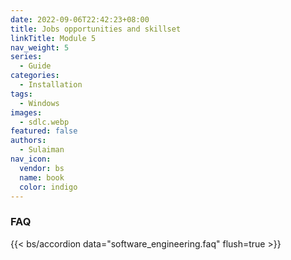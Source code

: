 ```yaml
---
date: 2022-09-06T22:42:23+08:00
title: Jobs opportunities and skillset
linkTitle: Module 5
nav_weight: 5
series: 
  - Guide
categories:
  - Installation
tags:
  - Windows
images:
  - sdlc.webp
featured: false
authors:
  - Sulaiman
nav_icon:
  vendor: bs
  name: book
  color: indigo
---
```




### FAQ

{{< bs/accordion data="software_engineering.faq" flush=true >}}